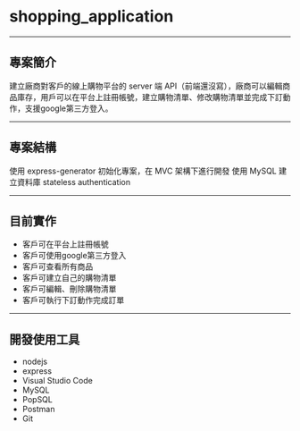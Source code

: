 # shopping_application

---

## 專案簡介

建立廠商對客戶的線上購物平台的 server 端 API（前端還沒寫），廠商可以編輯商品庫存，用戶可以在平台上註冊帳號，建立購物清單、修改購物清單並完成下訂動作，支援google第三方登入。

---

## 專案結構

使用 express-generator 初始化專案，在 MVC 架構下進行開發
使用 MySQL 建立資料庫
stateless authentication

---

## 目前實作

- 客戶可在平台上註冊帳號
- 客戶可使用google第三方登入
- 客戶可查看所有商品
- 客戶可建立自己的購物清單
- 客戶可編輯、刪除購物清單
- 客戶可執行下訂動作完成訂單

---

## 開發使用工具

- nodejs
- express
- Visual Studio Code
- MySQL
- PopSQL
- Postman
- Git
